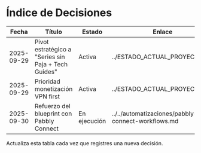 # Índice de Decisiones

| Fecha | Título | Estado | Enlace |
| --- | --- | --- | --- |
| 2025-09-29 | Pivot estratégico a "Series sin Paja + Tech Guides" | Activa | ../ESTADO_ACTUAL_PROYECTO.md |
| 2025-09-29 | Prioridad monetización VPN first | Activa | ../ESTADO_ACTUAL_PROYECTO.md |
| 2025-09-30 | Refuerzo del blueprint con Pabbly Connect | En ejecución | ../../automatizaciones/pabbly-connect-workflows.md |

Actualiza esta tabla cada vez que registres una nueva decisión.
